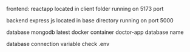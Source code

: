 frontend:
	reactapp
	located in client folder
	running on 5173 port 

backend 
	express js
	located in base directory
	running on port 5000

database 
	mongodb latest
	docker container 
	doctor-app database name

database connection variable
	check .env
